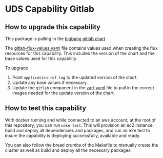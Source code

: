# UDS Capability Gitlab

## How to upgrade this capability

This package is pulling in the [bigbang gitlab chart](https://repo1.dso.mil/big-bang/product/packages/gitlab)

The [gitlab-flux-values.yaml](../gitlab-flux-values.yaml) file contains values used when creating the flux resources for this capability. This includes the version of the chart and the base values used for this capability.

To upgrade
1) Point `application.ref.tag` to the updated version of the chart.
1) Update any base values if necessary.
1) Update the `gitlab` component in the [zarf.yaml](../zarf.yaml) file to pull in the correct images needed for the update version of the chart.

## How to test this capability

With docker running and while connected to an aws account, at the root of this repository, you can run `make test`. This will provision an ec2 instance, build and deploy all dependencies and packages, and run an e2e test to insure the capability is deploying successfully, available and ready.

You can also follow the bread crumbs of the Makefile to manually create the cluster as well as build and deploy all the necessary packages.